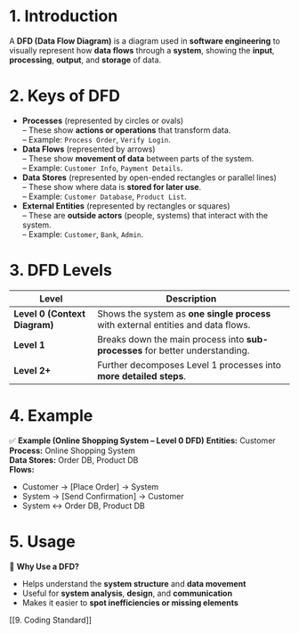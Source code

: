 ```table-of-contents
```
# 1. Introduction
A **DFD (Data Flow Diagram)** is a diagram used in **software engineering** to visually represent how **data flows** through a **system**, showing the **input**, **processing**, **output**, and **storage** of data.
# 2. Keys of DFD
- **Processes** (represented by circles or ovals)  
    – These show **actions or operations** that transform data.  
    – Example: `Process Order`, `Verify Login`.
- **Data Flows** (represented by arrows)  
    – These show **movement of data** between parts of the system.  
    – Example: `Customer Info`, `Payment Details`.
- **Data Stores** (represented by open-ended rectangles or parallel lines)  
    – These show where data is **stored for later use**.  
    – Example: `Customer Database`, `Product List`.
- **External Entities** (represented by rectangles or squares)  
    – These are **outside actors** (people, systems) that interact with the system.  
    – Example: `Customer`, `Bank`, `Admin`.
# 3. DFD Levels
| Level                         | Description                                                                       |
| ----------------------------- | --------------------------------------------------------------------------------- |
| **Level 0 (Context Diagram)** | Shows the system as **one single process** with external entities and data flows. |
| **Level 1**                   | Breaks down the main process into **sub-processes** for better understanding.     |
| **Level 2+**                  | Further decomposes Level 1 processes into **more detailed steps**.                |

# 4. Example
✅ **Example (Online Shopping System – Level 0 DFD)**
**Entities:** Customer  
**Process:** Online Shopping System  
**Data Stores:** Order DB, Product DB  
**Flows:**
- Customer → [Place Order] → System
- System → [Send Confirmation] → Customer
- System ↔ Order DB, Product DB
# 5. Usage
🎯 **Why Use a DFD?**
- Helps understand the **system structure** and **data movement**
- Useful for **system analysis**, **design**, and **communication**
- Makes it easier to **spot inefficiencies or missing elements**


[[9. Coding Standard]]